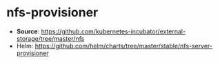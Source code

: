 nfs-provisioner
===============
+ **Source**: https://github.com/kubernetes-incubator/external-storage/tree/master/nfs
+ Helm: https://github.com/helm/charts/tree/master/stable/nfs-server-provisioner